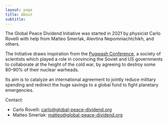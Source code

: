 ```yaml
---
layout: page
title: About
subtitle: 
---
```


The Global Peace Dividend Initiative was started in 2021 by physicist Carlo Rovelli with help from Matteo Smerlak, Alevtina Nepomniachtchikh, and others. 

The Initiative draws inspiration from the [Pugwash Conference](https://pugwash.org/), a society of scientists which played a role in convincing the Soviet and US governments to collaborate at the height of the cold war, by agreeing to destroy some 80–90% of their nuclear warheads. 

Its aim is to catalyze an international agreement to jointly reduce military spending and redirect the huge savings to a global fund to fight planetary emergencies. 

Contact:
- Carlo Rovelli: [carlo@global-peace-dividend.org](mailto:carlo@global-peace-dividend.org)
- Matteo Smerlak: [matteo@global-peace-dividend.org](mailto:matteo@global-peace-dividend.org)